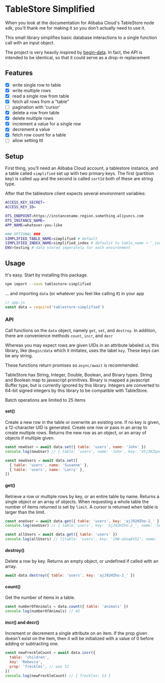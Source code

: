 # TableStore Simplified

When you look at the documentation for Alibaba Cloud's TableStore node sdk, you'll thank me for making it so you don't actually need to use it.

This small library simplifies basic database interactions to a single function call with an input object.

The project is very heavily inspired by [begin-data](https://github.com/smallwins/begin-data). In fact, the API is intended to be identical, so that it could serve as a drop-in replacement

## Features

- [x] write single row to table
- [x] write multiple rows
- [x] read a single row from table
- [x] fetch all rows from a "table"
- [ ] pagination with 'cursor'
- [x] delete a row from table
- [x] delete multiple rows
- [x] increment a value for a single row
- [x] decrement a value
- [x] fetch row count for a table
- [ ] allow setting ttl

## Setup

First thing, you'll need an Alibaba Cloud account, a tablestore instance, and a table called `simplified` set up with two primary keys. The first (partition key) is called `app` and the second is called `sortId` both of these are string type.

After that the tablestore client expects several environment variables:

```sh
ACCESS_KEY_SECRET=
ACCESS_KEY_ID=

OTS_ENDPOINT=https://instancename.region.something.aliyuncs.com
OTS_INSTANCE_NAME=
APP_NAME=whatever-you-like

### OPTIONAL ###
SIMPLIFIED_TABLE_NAME=simplified # default
SIMPLIFIED_INDEX_NAME=simplified_index # defaulst to table_name + '_index'
ENV=testing # data stored seperately for each environment

```

## Usage

It's easy. Start by installing this package.

```sh
npm import --save tablestore-simplified
```

... and importing `data` (or whatever you feel like calling it) in your app

```javascript
// app.js
const data = require('tablestore-simplified')
```

### API

Call functions on the `data` object, namely `get`, `set`, and `destroy`. In addition, there are convenience methods `count`, `incr`, and `decr`

Whereas you may expect rows are given UIDs in an attribute labeled `id`, this library, like `@begin/data` which it imitates, uses the label `key`. These keys can be any string.

These functions return promises so `async/await` is recommended.

TableStore has String, Integer, Double, Boolean, and Binary types. String and Boolean map to javascript primitives. Binary is mapped a javascript Buffer type, but is currently ignored by this library. Integers are converted to 64-bit signed integers by this library to be compatible with TableStore.

Batch operations are limited to 25 items

#### set()

Create a new row in the table or overwrite an existing one. If no key is given, a 12-character UID is generated. Create one row or pass in an array to create multiple rows. Returns the new row as an object, or an array of objects if multiple given.

```javascript
const newUser = await data.set({ table: 'users', name: 'John' })
console.log(newUser) // { table: 'users', name: 'John', key: 'V5j3KZqxCx' }

const newUsers = await data.set([
  { table: 'users', name: 'Susanne' },
  { table: 'users', name: 'Larry' },
])
```

#### get()

Retrieve a row or multiple rows by key, or an entire table by name. Returns a single object or an array of objects. When requesting a whole table the number of items returned is set by `limit`. A cursor is returned when table is larger than the limit.

```javascript
const oneUser = await data.get({ table: 'users', key: 'ajJ92HIho-2_' })
console.log(oneUser) // { table:'users', key: 'ajJ92HIho-2_', name: 'Susanne' }

const allUsers = await data.get({ table: 'users' })
console.log(allUsers) // [{table: 'users', key: 'i9W-a5oqAV52', name: 'Larry'}, {...}, {...}]
```

#### destroy()

Delete a row by key. Returns an empty object, or undefined if called with an array.

```javascript
await data.destroy({ table: 'users', key: 'ajJ92HIho-2_' })
```

#### count()

Get the number of items in a table.

```javascript
const numberOfAnimals = data.count({ table: 'animals' })
console.log(numberOfAnimals) // 42
```

#### incr() and decr()

Increment or decrement a single attribute on an item. If the prop given doesn't exist on the item, then it will be initialized with a value of 0 before adding or subtracting one.

```javascript
const newFreckleCount = await data.incr({
  table: 'children',
  key: 'Rebecca',
  prop: 'freckles', // was 12
})
console.log(newFreckleCount) // { freckles: 13 }
```
